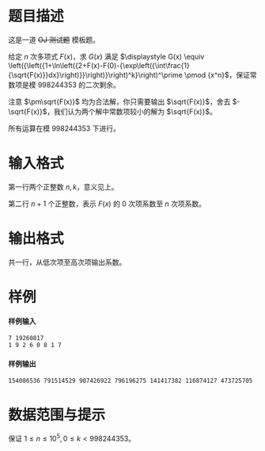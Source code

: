 
# 题目描述

这是一道 ~~OJ 测试题~~ 模板题。  

给定 $n$ 次多项式 $F(x)$，求 $G(x)$ 满足 $\displaystyle G(x) \equiv \left({\left({1+\ln\left({2+F(x)-F(0)-{\exp\left({\int\frac{1}{\sqrt{F(x)}}dx}\right)}}\right)}\right)^k}\right)^\prime \pmod {x^n}$，保证常数项是模 $998244353$ 的二次剩余。

注意 $\pm\sqrt{F(x)}$ 均为合法解，你只需要输出 $\sqrt{F(x)}$，舍去 $-\sqrt{F(x)}$，我们认为两个解中常数项较小的解为 $\sqrt{F(x)}$。

所有运算在模 $998244353$ 下进行。

# 输入格式

第一行两个正整数 $n,k$，意义见上。

第二行 $n+1$ 个正整数，表示 $F(x)$ 的 $0$ 次项系数至 $n$ 次项系数。

# 输出格式

共一行，从低次项至高次项输出系数。

# 样例

#### 样例输入

```plain
7 19260817
1 9 2 6 0 8 1 7
```

#### 样例输出

```plain
154086536 791514529 907426922 796196275 141417382 116874127 473725705
```

# 数据范围与提示

保证 $1 \leq n \leq 10^5, 0 \leq k < 998244353$。


